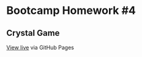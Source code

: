 # Bootcamp Homework #4
## Crystal Game

[View live](https://bigreader.github.io/bootcamp-crystalgame/) via GitHub Pages
